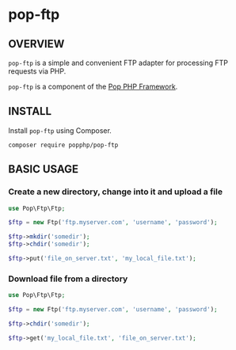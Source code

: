 pop-ftp
=======

OVERVIEW
--------
`pop-ftp` is a simple and convenient FTP adapter for processing FTP requests via PHP.

`pop-ftp` is a component of the [Pop PHP Framework](http://www.popphp.org/).

INSTALL
-------

Install `pop-ftp` using Composer.

    composer require popphp/pop-ftp

BASIC USAGE
-----------

### Create a new directory, change into it and upload a file

```php
use Pop\Ftp\Ftp;

$ftp = new Ftp('ftp.myserver.com', 'username', 'password');

$ftp->mkdir('somedir');
$ftp->chdir('somedir');

$ftp->put('file_on_server.txt', 'my_local_file.txt');
```

### Download file from a directory

```php
use Pop\Ftp\Ftp;

$ftp = new Ftp('ftp.myserver.com', 'username', 'password');

$ftp->chdir('somedir');

$ftp->get('my_local_file.txt', 'file_on_server.txt');
```

